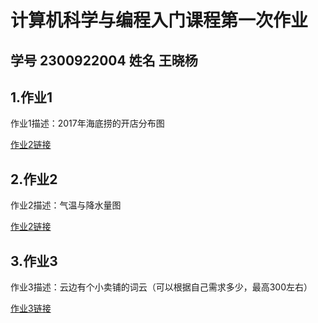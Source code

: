 # 计算机科学与编程入门课程第一次作业  
## 学号 2300922004  姓名 王晓杨  
## 1.作业1  
作业1描述：2017年海底捞的开店分布图

[作业2链接](https://zc436.github.io/ZC-1/2017年海底捞门店数量.html)
## 2.作业2 
作业2描述：气温与降水量图

[作业2链接](https://zc436.github.io/ZC-1/气温与降水量图1.html)
## 3.作业3 
作业3描述：云边有个小卖铺的词云（可以根据自己需求多少，最高300左右）

[作业3链接](https://zc436.github.io/ZC-1/云边有个小卖铺词云.html)

